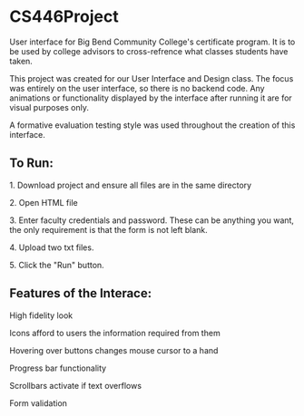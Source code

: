 # CS446Project
User interface for Big Bend Community College's certificate program. 
It is to be used by college advisors to cross-refrence what classes students have taken. 

This project was created for our User Interface and Design class. The focus was entirely on the user interface, so there is no backend code. Any animations or functionality displayed by the interface after running it are for visual purposes only. 

A formative evaluation testing style was used throughout the creation of this interface. 

<h2>To Run:</h2>
<p>1. Download project and ensure all files are in the same directory</p>
<p>2. Open HTML file</p>
<p>3. Enter faculty credentials and password. These can be anything you want, the only requirement is that the form is not left blank.</p>
<p>4. Upload two txt files.</p> 
<p>5. Click the "Run" button.</p>

<h2>Features of the Interace:</h2>
  <p>High fidelity look</p>
  <p>Icons afford to users the information required from them</p>
  <p>Hovering over buttons changes mouse cursor to a hand</p>
  <p>Progress bar functionality</p>  
  <p>Scrollbars activate if text overflows</p>
  <p>Form validation</p> 




